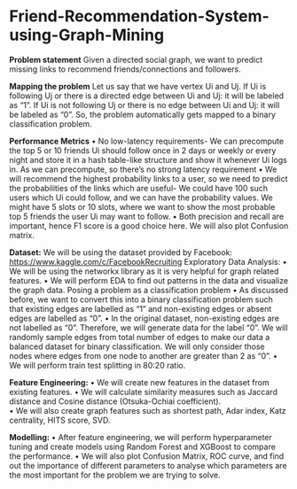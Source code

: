 # Friend-Recommendation-System-using-Graph-Mining
**Problem statement**
Given a directed social graph, we want to predict missing links to recommend friends/connections and followers.

**Mapping the problem**
Let us say that we have vertex Ui and Uj. If Ui is following Uj or there is a directed edge between Ui and Uj: it will be labeled as “1”. If Ui is not following Uj or there is no edge between Ui and Uj: it will be labeled as “0”. So, the problem automatically gets mapped to a binary classification problem.

**Performance Metrics**
•	No low-latency requirements- We can precompute the top 5 or 10 friends Ui should follow once in 2 days or weekly or every night and store it in a hash table-like structure and show it whenever Ui logs in. As we can precompute, so there’s no strong latency requirement
•	We will recommend the highest probability links to a user, so we need to predict the probabilities of the links which are useful- We could have 100 such users which Ui could follow, and we can have the probability values. We might have 5 slots or 10 slots, where we want to show the most probable top 5 friends the user Ui may want to follow.
•	Both precision and recall are important, hence F1 score is a good choice here. We will also plot Confusion matrix.

**Dataset:**
We will be using the dataset provided by Facebook: https://www.kaggle.com/c/FacebookRecruiting 
Exploratory Data Analysis:
•	We will be using the networkx library as it is very helpful for graph related features.
•	We will perform EDA to find out patterns in the data and visualize the graph data.
Posing a problem as a classification problem
•	As discussed before, we want to convert this into a binary classification problem such that existing edges are labelled as “1” and non-existing edges or absent edges are labelled as “0”.
•	In the original dataset, non-existing edges are not labelled as “0”. Therefore, we will generate data for the label “0”. We will randomly sample edges from total number of edges to make our data a balanced dataset for binary classification. We will only consider those nodes where edges from one node to another are greater than 2 as “0”.
•	We will perform train test splitting in 80:20 ratio.

**Feature Engineering:**
•	We will create new features in the dataset from existing features. 
•	We will calculate similarity measures such as Jaccard distance and Cosine distance (Otsuka-Ochiai coefficient).  
•	We will also create graph features such as shortest path, Adar index, Katz centrality, HITS score, SVD.

**Modelling:**
•	After feature engineering, we will perform hyperparameter tuning and create models using Random Forest and XGBoost to compare the performance.
•	We will also plot Confusion Matrix, ROC curve, and find out the importance of different parameters to analyse which parameters are the most important for the problem we are trying to solve.

